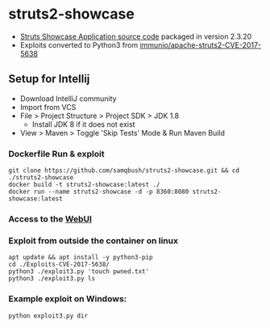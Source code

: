# struts2-showcase
* [Struts Showcase Application source code](https://archive.apache.org/dist/struts/2.3.20/) packaged in version 2.3.20
* Exploits converted to Python3 from [immunio/apache-struts2-CVE-2017-5638](https://github.com/immunio/apache-struts2-CVE-2017-5638)

## Setup for Intellij
* Download IntelliJ community
* Import from VCS
* File > Project Structure > Project SDK > JDK 1.8 
    * Install JDK 8 if it does not exist
* View > Maven > Toggle 'Skip Tests' Mode & Run Maven Build

### Dockerfile Run & exploit
```
git clone https://github.com/samqbush/struts2-showcase.git && cd ./struts2-showcase
docker build -t struts2-showcase:latest ./
docker run --name struts2-showcase -d -p 8360:8080 struts2-showcase:latest
```
### Access to the [WebUI](http://localhost:8360/struts2-showcase/home)

### Exploit from outside the container on linux
```
apt update && apt install -y python3-pip
cd ./Exploits-CVE-2017-5638/
python3 ./exploit3.py 'touch pwned.txt'
python3 ./exploit3.py ls
```

### Example exploit on Windows:
```
python exploit3.py dir
```
